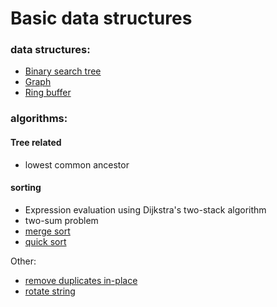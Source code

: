 # Basic data structures

### data structures:
- [Binary search tree](/binary-search-tree.html)
- [Graph](/graph.html)
- [Ring buffer](/ring-buffer.html)


### algorithms:

#### Tree related
- lowest common ancestor 
 
 
#### sorting

- Expression evaluation using Dijkstra's two-stack algorithm 
- two-sum problem
- [merge sort](/merge-sort.html)
- [quick sort](/quick-sort.html)



Other: 

- [remove duplicates in-place](/remove-duplicates-inplace.html)
- [rotate string](/rotate-string.html)



